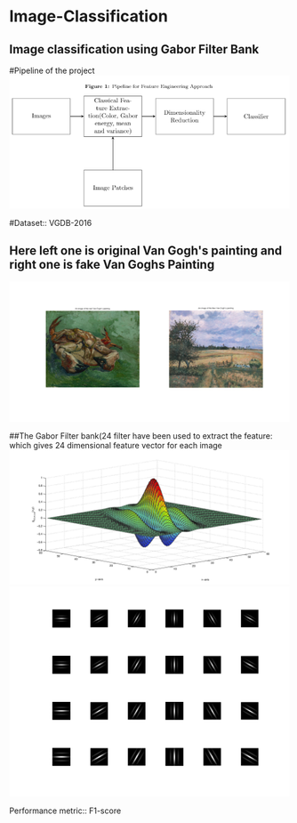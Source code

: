 # Image-Classification
Image classification  using Gabor Filter Bank
---
#Pipeline of the project
![](images/pipeline_for_fe.PNG)

#Dataset:: VGDB-2016

## Here left one is original Van Gogh's painting and right one is fake Van Goghs Painting
![](images/untitled.png)

##The Gabor Filter bank(24 filter have been used to extract the feature: which gives 24 dimensional feature vector for each image
![](images/2dgaborfinal3.png)
![](images/Gabor%20Filter%20Bank.png)

Performance metric:: F1-score

